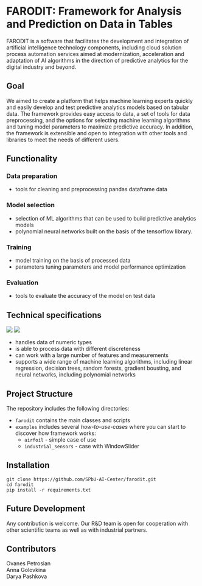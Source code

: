 # FARODIT: Framework for Analysis and Prediction  on Data in Tables

FARODIT is a software that facilitates the development and integration of artificial intelligence technology components, including cloud solution process automation services aimed at modernization, acceleration and adaptation of AI algorithms in the direction of predictive analytics for the digital industry and beyond.
## Goal
We aimed to create a platform that helps machine learning experts quickly and easily develop and test predictive analytics models based on tabular data. The framework provides easy access to data, a set of tools for data preprocessing, and the options for selecting machine learning algorithms and tuning model parameters to maximize predictive accuracy. In addition, the framework is extensible and open to integration with other tools and libraries to meet the needs of different users.
## Functionality
### Data preparation
* tools for cleaning and preprocessing pandas dataframe data
### Model selection
* selection of ML algorithms that can be used to build predictive analytics models
* polynomial neural networks built on the basis of the tensorflow library.
### Training
* model training on the basis of processed data
* parameters tuning parameters and model performance optimization
### Evaluation
* tools to evaluate the accuracy of the model on test data
## Technical specifications
<img src="https://img.shields.io/badge/python-3.9-FFD43B?style=for-the-badge&logo=python&logoColor=blue"/>  <img src="https://img.shields.io/badge/TensorFlow-2.11-FF6F00?style=for-the-badge&logo=tensorflow&logoColor=white"/>
- handles data of numeric types
- is able to process data with different discreteness 
- can work with a large number of features and measurements
- supports a wide range of machine learning algorithms, including linear regression, decision trees, random forests, gradient bousting, and neural networks, including polynomial networks
## Project Structure
The repository includes the following directories:
* `farodit` contains the main classes and scripts
* `examples` includes several *how-to-use-cases* where you can start to discover how framework works:
	* `airfoil` - simple case of use
	* `industrial_sensors` - case with WindowSlider
## Installation
```
git clone https://github.com/SPbU-AI-Center/farodit.git
cd farodit
pip install -r requirements.txt
```
## Future Development
Any contribution is welcome. Our R&D team is open for cooperation with other scientific teams as well as with industrial partners.
## Contributors
Ovanes Petrosian<br>
Anna Golovkina<br>
Darya Pashkova
